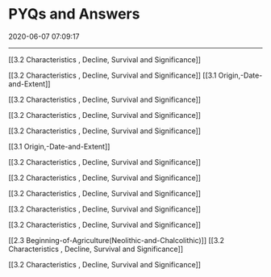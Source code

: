 # PYQs and Answers 
2020-06-07 07:09:17
            
---

[[3.2 Characteristics , Decline, Survival and Significance]] 


[[3.2 Characteristics , Decline, Survival and Significance]]
[[3.1 Origin,-Date-and-Extent]]


[[3.2 Characteristics , Decline, Survival and Significance]]

[[3.2 Characteristics , Decline, Survival and Significance]]



[[3.2 Characteristics , Decline, Survival and Significance]]



[[3.1 Origin,-Date-and-Extent]]

[[3.2 Characteristics , Decline, Survival and Significance]]


[[3.2 Characteristics , Decline, Survival and Significance]]

[[3.2 Characteristics , Decline, Survival and Significance]]

[[3.2 Characteristics , Decline, Survival and Significance]]


[[3.2 Characteristics , Decline, Survival and Significance]]

[[2.3 Beginning-of-Agriculture(Neolithic-and-Chalcolithic)]]
[[3.2 Characteristics , Decline, Survival and Significance]]


[[3.2 Characteristics , Decline, Survival and Significance]]





